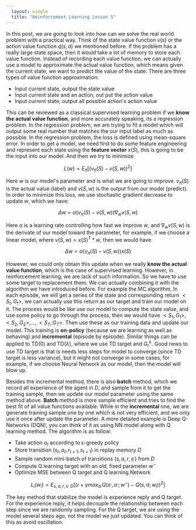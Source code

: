```yaml
---
  layout: single
  title: "Reinforcement Learning Lesson 5"
---
```

In this post, we are going to look into how can we solve the real world problem with a practical way. Think of the state value function $v(s)$ or the action value function $q(s, a)$ we mentioned before. If the problem has a really large state space, then it would take a lot of memory to store each value function. Instead of recording each value function, we can actually use a model to approximate the actual value function, which means given the current state, we want to predict the value of the state. There are three types of value function approximation:
* Input current state, output the state value
* Input current state and an action, out put the action value
* Input current state, output all possible action's action value

This can be reviewed as a classical supervised learning problem if we **know the actual value function**, and more accurately speaking, its a regression problem. In the regression problem, we are trying to fit a model which will output some real number that matches the our input label as much as possible. In the regression problem, the loss is defined using mean-square error. In order to get a model, we need first to do some feature engineering and represent each state using the **feature vector** $x(S)$, this is going to be the input into our model. And then we try to minimize

$$
L(w) = E_{\pi}[(v_{\pi}(S) - v(S, w))^2]
$$

Here $w$ is our model's parameter and is what we are going to improve. $v_{\pi}(S)$ is the actual value (label) and $v(S, w)$ is the output from our model (predict). In order to minimize this loss, we use stochastic gradient decrease to update $w$, which we have:

$$
\Delta w = \alpha (v_{\pi}(S) - v(S, w)) \nabla_w v(S, w)
$$

Here $\alpha$ is a learning rate controlling how fast we improve $w$, and $\nabla_w v(S, w)$ is the derivate of our model toward the parameter, for example, if we choose a linear model, where $v(S, w) = x(S)^T * w$, then we would have

$$
\Delta w = \alpha (v_{\pi}(S) - v(S, w))x(S)
$$

However, we could only obtain this update when we really **know the actual value function**, which is the case of supervised learning. However, in reinforcement learning, we are lack of such information. So we have to use some target to replacement them. We can actually combining it with the algorithm we have introduced before. For example the MC algorithm, In each episode, we will get a series of the state and corresponding return $<S_t, G_t>$, we can actually use this return as our target and train our model on it. The process would be like use our model to compute the state value, and use some policy to go through the process, then we would have $<S_1, G_1>, <S_2, G_2>, ..., <S_T, G_T>$. Then use these as our training data and update our model. This training is **on-policy** (because we are learning as well as behaving) and **incremental** (episode by episode). Similar things can be applied to TD(0) and TD($\lambda$), where we use TD target and $G_t^\lambda$. Good news to use TD target is that is needs less steps for model to converge (since TD target is less variance), but it might not converge in some cases, for example, if we choose Neural Network as our model, then the model will blow up.

Besides the incremental method, there is also **batch** method, which we record all experience of the agent in $D$, and sample from it to get the training sample, then we update our model parameter using the same method above. **Batch** method is more sample efficient and tries to find the best fit of all value functions available. While in the **incremental** one, we are generate training sample one by one which is not very efficient, and we only use it once after update the parameter. A more detailed example is Deep Q-Networks (DQN), you can think of it as using NN model along with Q learning method. The algorithm is as follow:
* Take action $a_t$ according to $\epsilon$-greedy policy
* Store transition $(s_t, a_t, r_{t+1}, s_{t+1})$ in replay memory $D$
* Sample random mini-batch of transitions $(s, a, r, s^,)$ from $D$
* Compute Q learning target with an old, fixed parameter $w^-$
* Optimize MSE between Q target and Q learning Network

$$
L_i(w_i) = E_{s,a,r,s^, ~ D}[(r + \gamma max_{a^,}Q(s^,,a^,; w^-) - Q(s, a; w_i))^2]
$$

The key method that stabilize the model is experience reply and Q target. For the experience reply, it helps decouple the relationship between each step since we are randomly sampling. For the Q target, we are using the model several steps ago, not the model we just updated. You can think of this as avoid oscillation.
